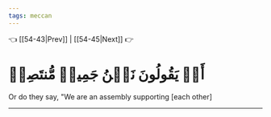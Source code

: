 ```yaml
---
tags: meccan
---
```


👈 [[54-43|Prev]] | [[54-45|Next]] 👉

# أَمۡ يَقُولُونَ نَحۡنُ جَمِيعٞ مُّنتَصِرٞ

Or do they say, "We are an assembly supporting [each other]

---

